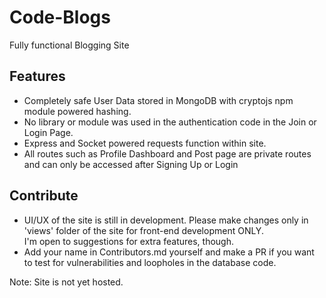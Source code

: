 # Code-Blogs

Fully functional Blogging Site

## Features

- Completely safe User Data stored in MongoDB with cryptojs npm module powered hashing.
- No library or module was used in the authentication code in the Join or Login Page.
- Express and Socket powered requests function within site.
- All routes such as Profile Dashboard and Post page are private routes and can only be accessed after Signing Up or Login

## Contribute

- UI/UX of the site is still in development. Please make changes only in 'views' folder of the site for front-end development ONLY.  
I'm open to suggestions for extra features, though.
- Add your name in Contributors.md yourself and make a PR if you want to test for vulnerabilities and loopholes in the database code. 


Note: Site is not yet hosted.
